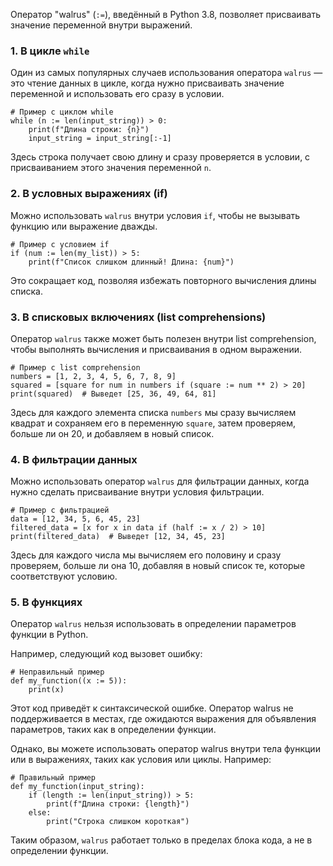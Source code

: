 Оператор "walrus" (`:=`), введённый в Python 3.8, позволяет присваивать значение переменной внутри выражений.  

### 1. В цикле `while`
Один из самых популярных случаев использования оператора `walrus` — это чтение данных в цикле, когда нужно присваивать значение переменной и использовать его сразу в условии.

```
# Пример с циклом while
while (n := len(input_string)) > 0:
    print(f"Длина строки: {n}")
    input_string = input_string[:-1]
```

Здесь строка получает свою длину и сразу проверяется в условии, с присваиванием этого значения переменной `n`.

### 2. В условных выражениях (if)
Можно использовать `walrus` внутри условия `if`, чтобы не вызывать функцию или выражение дважды.

```
# Пример с условием if
if (num := len(my_list)) > 5:
    print(f"Список слишком длинный! Длина: {num}")
```

Это сокращает код, позволяя избежать повторного вычисления длины списка.

### 3. В списковых включениях (list comprehensions)
Оператор `walrus` также может быть полезен внутри list comprehension, чтобы выполнять вычисления и присваивания в одном выражении.

```
# Пример с list comprehension
numbers = [1, 2, 3, 4, 5, 6, 7, 8, 9]
squared = [square for num in numbers if (square := num ** 2) > 20]
print(squared)  # Выведет [25, 36, 49, 64, 81]
```

Здесь для каждого элемента списка `numbers` мы сразу вычисляем квадрат и сохраняем его в переменную `square`, затем проверяем, больше ли он 20, и добавляем в новый список.

### 4. В фильтрации данных
Можно использовать оператор `walrus` для фильтрации данных, когда нужно сделать присваивание внутри условия фильтрации.

```
# Пример с фильтрацией
data = [12, 34, 5, 6, 45, 23]
filtered_data = [x for x in data if (half := x / 2) > 10]
print(filtered_data)  # Выведет [12, 34, 45, 23]
```

Здесь для каждого числа мы вычисляем его половину и сразу проверяем, больше ли она 10, добавляя в новый список те, которые соответствуют условию.

### 5. В функциях
Оператор `walrus` нельзя использовать в определении параметров функции в Python.

Например, следующий код вызовет ошибку:
```
# Неправильный пример
def my_function((x := 5)):
    print(x)
```
Этот код приведёт к синтаксической ошибке. Оператор walrus не поддерживается в местах, где ожидаются выражения для объявления параметров, таких как в определении функции.

Однако, вы можете использовать оператор walrus внутри тела функции или в выражениях, таких как условия или циклы. Например:

```
# Правильный пример
def my_function(input_string):
    if (length := len(input_string)) > 5:
        print(f"Длина строки: {length}")
    else:
        print("Строка слишком короткая")
```
Таким образом, `walrus` работает только в пределах блока кода, а не в определении функции.




